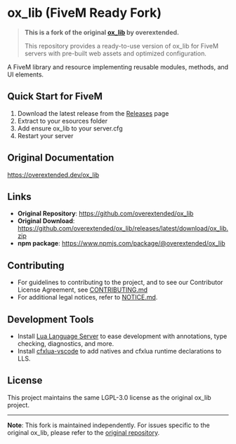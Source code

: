 ﻿# ox_lib (FiveM Ready Fork)

> **This is a fork of the original [ox_lib](https://github.com/overextended/ox_lib) by overextended.**
> 
> This repository provides a ready-to-use version of ox_lib for FiveM servers with pre-built web assets and optimized configuration.

A FiveM library and resource implementing reusable modules, methods, and UI elements.

##  Quick Start for FiveM

1. Download the latest release from the [Releases](https://github.com/Provokke/ox-lib/releases) page
2. Extract to your esources folder
3. Add ensure ox_lib to your server.cfg
4. Restart your server

##  Original Documentation
https://overextended.dev/ox_lib

##  Links

- **Original Repository**: https://github.com/overextended/ox_lib
- **Original Download**: https://github.com/overextended/ox_lib/releases/latest/download/ox_lib.zip
- **npm package**: https://www.npmjs.com/package/@overextended/ox_lib

##  Contributing

- For guidelines to contributing to the project, and to see our Contributor License Agreement, see [CONTRIBUTING.md](CONTRIBUTING.md)
- For additional legal notices, refer to [NOTICE.md](NOTICE.md).

##  Development Tools

- Install [Lua Language Server](https://marketplace.visualstudio.com/items?itemName=sumneko.lua) to ease development with annotations, type checking, diagnostics, and more.
- Install [cfxlua-vscode](https://marketplace.visualstudio.com/items?itemName=overextended.cfxlua-vscode) to add natives and cfxlua runtime declarations to LLS.

##  License

This project maintains the same LGPL-3.0 license as the original ox_lib project.

---

**Note**: This fork is maintained independently. For issues specific to the original ox_lib, please refer to the [original repository](https://github.com/overextended/ox_lib).
